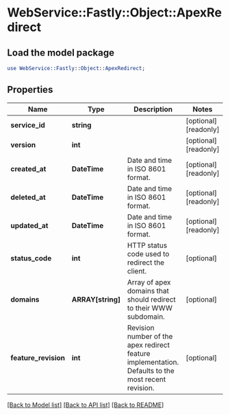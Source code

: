 # WebService::Fastly::Object::ApexRedirect

## Load the model package
```perl
use WebService::Fastly::Object::ApexRedirect;
```

## Properties
Name | Type | Description | Notes
------------ | ------------- | ------------- | -------------
**service_id** | **string** |  | [optional] [readonly] 
**version** | **int** |  | [optional] [readonly] 
**created_at** | **DateTime** | Date and time in ISO 8601 format. | [optional] [readonly] 
**deleted_at** | **DateTime** | Date and time in ISO 8601 format. | [optional] [readonly] 
**updated_at** | **DateTime** | Date and time in ISO 8601 format. | [optional] [readonly] 
**status_code** | **int** | HTTP status code used to redirect the client. | [optional] 
**domains** | **ARRAY[string]** | Array of apex domains that should redirect to their WWW subdomain. | [optional] 
**feature_revision** | **int** | Revision number of the apex redirect feature implementation. Defaults to the most recent revision. | [optional] 

[[Back to Model list]](../README.md#documentation-for-models) [[Back to API list]](../README.md#documentation-for-api-endpoints) [[Back to README]](../README.md)


